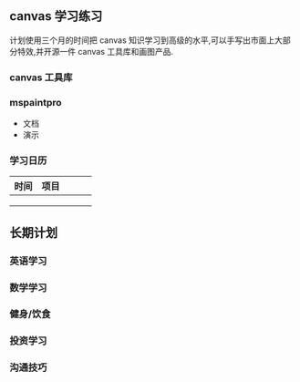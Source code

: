<!--
 * @Author: zulezhe
 * @Date: 2021-01-13 14:43:17
 * @LastEditors: zulezhe
 * @LastEditTime: 2021-01-27 14:22:59
 * @Description: In User Settings Edit
 * @FilePath: \canvas\README.md
-->

## canvas 学习练习

计划使用三个月的时间把 canvas 知识学习到高级的水平,可以手写出市面上大部分特效,并开源一件 canvas 工具库和画图产品.

### canvas 工具库

### mspaintpro

- 文档
- 演示

### 学习日历

| 时间 | 项目 |     |     |     |
| ---- | ---- | --- | --- | --- |
|      |      |     |     |     |
|      |      |     |     |     |
|      |      |     |     |     |

## 长期计划

### 英语学习

### 数学学习

### 健身/饮食

### 投资学习

### 沟通技巧
